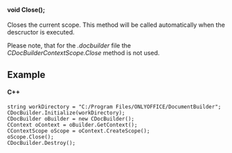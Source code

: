 #### void Close();

Closes the current scope. This method will be called automatically when the descructor is executed.

Please note, that for the *.docbuilder* file the *CDocBuilderContextScope.Close* method is not used.

## Example

#### C++

```
string workDirectory = "C:/Program Files/ONLYOFFICE/DocumentBuilder";
CDocBuilder.Initialize(workDirectory);
CDocBuilder oBuilder = new CDocBuilder();
CContext oContext = oBuilder.GetContext();
CContextScope oScope = oContext.CreateScope();
oScope.Close();
CDocBuilder.Destroy();
```
